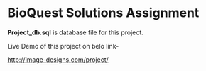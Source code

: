 # BioQuest Solutions Assignment

**Project_db.sql** is database file for this project.

Live Demo of this project on belo link-

http://image-designs.com/project/
